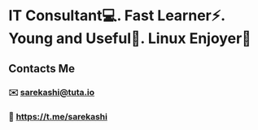 # IT Consultant💻. Fast Learner⚡️. Young and Useful💪. Linux Enjoyer🐧

## Contacts Me
### ✉️ sarekashi@tuta.io
### 🤙 https://t.me/sarekashi
